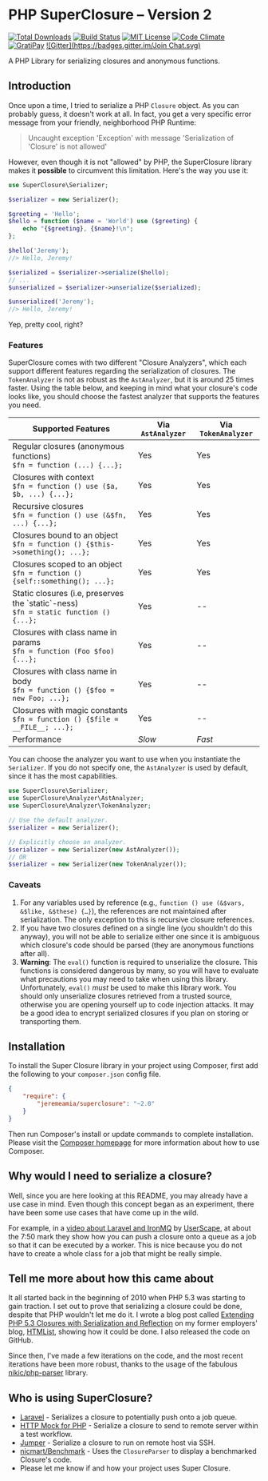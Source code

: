 # PHP SuperClosure – Version 2

[![Total Downloads](https://img.shields.io/packagist/dt/jeremeamia/superclosure.svg?style=flat)][1]
[![Build Status](https://img.shields.io/travis/jeremeamia/super_closure/master.svg?style=flat)][2]
[![MIT License](https://img.shields.io/packagist/l/jeremeamia/superclosure.svg?style=flat)][10]
[![Code Climate](https://codeclimate.com/github/jeremeamia/super_closure/badges/gpa.svg)][11]
[![GratiPay](http://img.shields.io/gratipay/jeremeamia.svg?style=flat)](https://www.gittip.com/jeremeamia)
[![Gitter](https://badges.gitter.im/Join Chat.svg)](https://gitter.im/jeremeamia/super_closure)

A PHP Library for serializing closures and anonymous functions.

## Introduction

Once upon a time, I tried to serialize a PHP `Closure` object. As you can
probably guess, it doesn't work at all. In fact, you get a very specific error
message from your friendly, neighborhood PHP Runtime:

> Uncaught exception 'Exception' with message 'Serialization of 'Closure' is
> not allowed'

However, even though it is not "allowed" by PHP, the SuperClosure library makes
it **possible** to circumvent this limitation. Here's the way you use it:

```php
use SuperClosure\Serializer;

$serializer = new Serializer();

$greeting = 'Hello';
$hello = function ($name = 'World') use ($greeting) {
    echo "{$greeting}, {$name}!\n";
};

$hello('Jeremy');
//> Hello, Jeremy!

$serialized = $serializer->serialize($hello);
// ...
$unserialized = $serializer->unserialize($serialized);

$unserialized('Jeremy');
//> Hello, Jeremy!
```

Yep, pretty cool, right?

### Features

SuperClosure comes with two different "Closure Analyzers", which each support
different features regarding the serialization of closures. The `TokenAnalyzer`
is not as robust as the `AstAnalyzer`, but it is around 25 times faster. Using
the table below, and keeping in mind what your closure's code looks like, you
should choose the fastest analyzer that supports the features you need.

<table>
  <thead>
    <tr>
      <th>Supported Features</th>
      <th>Via <code>AstAnalyzer</code></th>
      <th>Via <code>TokenAnalyzer</code></th>
    </tr>
  </thead>
  <tbody>
    <tr>
      <td>
        Regular closures (anonymous functions)<br>
        <code>$fn = function (...) {...};</code>
      </td>
      <td>Yes</td>
      <td>Yes</td>
    </tr>
    <tr>
      <td>
        Closures with context<br>
        <code>$fn = function () use ($a, $b, ...) {...};</code>
      </td>
      <td>Yes</td>
      <td>Yes</td>
    </tr>
    <tr>
      <td>
        Recursive closures<br>
        <code>$fn = function () use (&$fn, ...) {...};</code>
      </td>
      <td>Yes</td>
      <td>Yes</td>
    </tr>
    <tr>
      <td>
        Closures bound to an object<br>
        <code>$fn = function () {$this->something(); ...};</code>
      </td>
      <td>Yes</td>
      <td>Yes</td>
    </tr>
    <tr>
      <td>
        Closures scoped to an object<br>
        <code>$fn = function () {self::something(); ...};</code>
      </td>
      <td>Yes</td>
      <td>Yes</td>
    </tr>
    <tr>
      <td>
        Static closures (i.e, preserves the `static`-ness)<br>
        <code>$fn = static function () {...};</code>
      </td>
      <td>Yes</td>
      <td>--</td>
    </tr>
    <tr>
      <td>
        Closures with class name in params<br>
        <code>$fn = function (Foo $foo) {...};</code>
      </td>
      <td>Yes</td>
      <td>--</td>
    </tr>
    <tr>
      <td>
        Closures with class name in body<br>
        <code>$fn = function () {$foo = new Foo; ...};</code>
      </td>
      <td>Yes</td>
      <td>--</td>
    </tr>
    <tr>
      <td>
        Closures with magic constants<br>
        <code>$fn = function () {$file = __FILE__; ...};</code>
      </td>
      <td>Yes</td>
      <td>--</td>
    </tr>
    <tr>
      <td>Performance</td>
      <td><em>Slow</em></td>
      <td><em>Fast</em></td>
    </tr>
  </tbody>
</table>

You can choose the analyzer you want to use when you instantiate the
`Serializer`. If you do not specify one, the `AstAnalyzer` is used by default,
since it has the most capabilities.

```php
use SuperClosure\Serializer;
use SuperClosure\Analyzer\AstAnalyzer;
use SuperClosure\Analyzer\TokenAnalyzer;

// Use the default analyzer.
$serializer = new Serializer();

// Explicitly choose an analyzer.
$serializer = new Serializer(new AstAnalyzer());
// OR
$serializer = new Serializer(new TokenAnalyzer());
```

### Caveats

1. For any variables used by reference (e.g., `function () use (&$vars, &$like,
   &$these) {…}`), the references are not maintained after serialization. The
   only exception to this is recursive closure references.
2. If you have two closures defined on a single line (you shouldn't do this
   anyway), you will not be able to serialize either one since it is ambiguous
   which closure's code should be parsed (they are anonymous functions after
   all).
3. **Warning**: The `eval()` function is required to unserialize the closure.
   This functions is considered dangerous by many, so you will have to evaluate
   what precautions you may need to take when using this library. Unfortunately,
   `eval()` *must* be used to make this library work. You should only
   unserialize closures retrieved from a trusted source, otherwise you are
   opening yourself up to code injection attacks. It may be a good idea to
   encrypt serialized closures if you plan on storing or transporting them.

## Installation

To install the Super Closure library in your project using Composer, first add
the following to your `composer.json` config file.
```json
{
    "require": {
        "jeremeamia/superclosure": "~2.0"
    }
}
```
Then run Composer's install or update commands to complete installation. Please
visit the [Composer homepage][7] for more information about how to use Composer.

## Why would I need to serialize a closure?

Well, since you are here looking at this README, you may already have a use case
in mind. Even though this concept began as an experiment, there have been some
use cases that have come up in the wild.

For example, in a [video about Laravel and IronMQ][8] by [UserScape][9], at
about the 7:50 mark they show how you can push a closure onto a queue as a job
so that it can be executed by a worker. This is nice because you do not have to
create a whole class for a job that might be really simple.

## Tell me more about how this came about

It all started  back in the beginning of 2010 when PHP 5.3 was starting to
gain traction. I set out to prove that serializing a closure could be done,
despite that PHP wouldn't let me do it. I wrote a blog post called [Extending
PHP 5.3 Closures with Serialization and Reflection][4] on my former employers'
blog, [HTMList][5], showing how it could be done. I also released the code on
GitHub.

Since then, I've made a few iterations on the code, and the most recent
iterations have been more robust, thanks to the usage of the fabulous
[nikic/php-parser][6] library.

## Who is using SuperClosure?

- [Laravel](https://github.com/laravel/framework) - Serializes a closure to potentially push onto a job queue.
- [HTTP Mock for PHP](https://github.com/InterNations/http-mock) - Serialize a closure to send to remote server within
  a test workflow.
- [Jumper](https://github.com/kakawait/Jumper) - Serialize a closure to run on remote host via SSH.
- [nicmart/Benchmark](https://github.com/nicmart/Benchmark) - Uses the `ClosureParser` to display a benchmarked
  Closure's code.
- Please let me know if and how your project uses Super Closure.

[1]:  https://packagist.org/packages/jeremeamia/superclosure
[2]:  https://travis-ci.org/jeremeamia/super_closure
[3]:  http://packagist.org/packages/jeremeamia/SuperClosure
[4]:  http://www.htmlist.com/development/extending-php-5-3-closures-with-serialization-and-reflection/
[5]:  http://www.htmlist.com
[6]:  https://github.com/nikic/PHP-Parser
[7]:  http://getcomposer.org
[8]:  http://vimeo.com/64703617
[9]:  http://www.userscape.com
[10]: https://github.com/jeremeamia/super_closure/blob/master/LICENSE.md
[11]: https://codeclimate.com/github/jeremeamia/super_closure